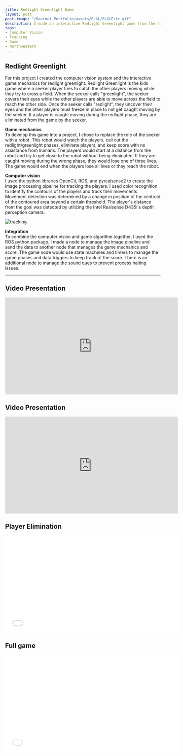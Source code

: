 ```yaml
---
title: Redlight Greenlight Game
layout: post
post-image: "/Davinci_Portfolio/assets/RLGL/RLGLEric.gif"
description: I made an interactive Redlight Greenlight game from the hit Netflix series Squid Game. 
tags:
- Computer Vision
- Tracking
- Game
- Northwestern
---
```

## Redlight Greenlight
For this project I created the computer vision system and the interactive game mechanics for redlight greenlight. Redlight Greenlight is the kids game where a seeker player tries to catch the other players moving while they try to cross a field. When the seeker calls "greenlight", the seeker covers their eyes while the other players are able to move across the field to reach the other side. Once the seeker calls "redlight", they uncover their eyes and the other players must freeze in place to not get caught moving by the seeker. If a player is caught moving during the redlight phase, they are eliminated from the game by the seeker.

**Game mechanics**<br>
To develop this game into a project, I chose to replace the role of the seeker with a robot. This robot would watch the players, call out the redlight/greenlight phases, eliminate players, and keep score with no assistance from humans. The players would start at a distance from the robot and try to get close to the robot without being eliminated. If they are caught moving during the wrong phase, they would lose one of three lives. The game would end when the players lose all lives or they reach the robot. 

**Computer vision**<br>
 I used the python libraries OpenCV, ROS, and pyrealsense2 to create the image processing pipeline for tracking the players. I used color recognition to identify the contours of the players and track their movements. Movement detection was determined by a change in position of the centroid of the contoured area beyond a certain threshold. The player's distance from the goal was detected by utilizing the Intel Realsense D435i's depth perception camera. 

![tracking](/Davinci_portfolio/assets/RLGL/playertracking.jpg)

**Integration**<br>
To combine the computer vision and game algorithm together, I used the ROS python package. I made a node to manage the image pipeline and send the data to another node that manages the game mechanics and score. The game node would use state machines and timers to manage the game phases and data triggers to keep track of the score. There is an additional node to manage the sound ques to prevent process halting issues.



<!-- * [Mastering Markdown](https://guides.github.com/features/mastering-markdown/)
* [Markdown Guide](https://www.markdownguide.org/cheat-sheet/)
* [GitHub Flavored Markdown Spec](https://github.github.com/gfm/) -->

---
<!-- 
# This is the h1 text
## This is the h2 text
### This is the h3 text
#### This is the h4 text
##### This is the h5 text
###### This is the h6 text

**Bold Text in the post will look like:**<br>
**This text is Bold**

**Italic Text in the post will look like:**<br>
*This text is Italic*

> Quotes on your post will look like this

`Codes on your post will look like this`

**Link in the post will look like:**<br>
[This is a link](#) -->



<!-- ![Team image](/Davinci_Portfolio/assets/images/Vestibular_team.jpg) -->

<!-- ### ROS Architecture
![arch image](/Davinci_Portfolio/assets/images/bal_arch.png)

### Controls diagram
![control image](/Davinci_Portfolio/assets/images/control_diagram.png) -->


<!-- ### Position Control
<iframe src="/Davinci_Portfolio/assets/videos/pushball.gif" width="600" height="360" frameBorder="0" class="giphy-embed" allowFullScreen></iframe> -->





<!-- ![control image](/Davinci_portfolio/assets/images/control_diagram.jpg) -->

## Video Presentation
<iframe width="560" height="315" src="https://youtu.be/3N2Qco0lPuc" frameborder="0" allow="accelerometer; autoplay; encrypted-media; gyroscope; picture-in-picture" allowfullscreen></iframe> 

## Video Presentation
<iframe width="560" height="315" src="https://www.youtube.com/watch?v=3N2Qco0lPuc" frameborder="0" allow="accelerometer; autoplay; encrypted-media; gyroscope; picture-in-picture" allowfullscreen></iframe> 

<!-- 
<iframe width="560" height="315" src="https://youtu.be/3N2Qco0lPuc" frameborder="0" allow="accelerometer; autoplay; encrypted-media; gyroscope; picture-in-picture" allowfullscreen></iframe> -->

## Player Elimination
<iframe width="560" height="315" src="/Davinci_Portfolio/assets/RLGL/elimination.mp4" frameborder="0" allow="accelerometer; autoplay; encrypted-media; gyroscope; picture-in-picture" allowfullscreen></iframe>

## Full game
<iframe width="560" height="315" src="/Davinci_Portfolio/assets/RLGL/Rolling.mp4" frameborder="0" allow="accelerometer; autoplay; encrypted-media; gyroscope; picture-in-picture" allowfullscreen></iframe>

<!-- **YouTUbe Videos will look like:**<br>
<iframe width="560" height="315" src="https://www.youtube.com/embed/jTPXwbDtIpA" frameborder="0" allow="accelerometer; autoplay; encrypted-media; gyroscope; picture-in-picture" allowfullscreen></iframe> -->